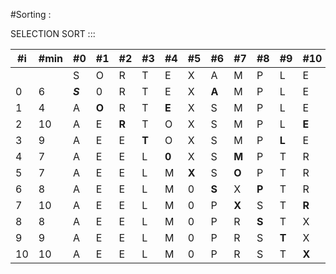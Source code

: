 #Sorting :

SELECTION SORT :::

| #i  | #min | #0      | #1    | #2    | #3    | #4    | #5    | #6    | #7    | #8    | #9    | #10   |
| --- | ---- | ------- | ----- | ----- | ----- | ----- | ----- | ----- | ----- | ----- | ----- | ----- |
|     |      | S       | O     | R     | T     | E     | X     | A     | M     | P     | L     | E     |
| 0   | 6    | _**S**_ | 0     | R     | T     | E     | X     | **A** | M     | P     | L     | E     |
| 1   | 4    | A       | **O** | R     | T     | **E** | X     | S     | M     | P     | L     | E     |
| 2   | 10   | A       | E     | **R** | T     | O     | X     | S     | M     | P     | L     | **E** |
| 3   | 9    | A       | E     | E     | **T** | O     | X     | S     | M     | P     | **L** | E     |
| 4   | 7    | A       | E     | E     | L     | **0** | X     | S     | **M** | P     | T     | R     |
| 5   | 7    | A       | E     | E     | L     | M     | **X** | S     | **O** | P     | T     | R     |
| 6   | 8    | A       | E     | E     | L     | M     | 0     | **S** | X     | **P** | T     | R     |
| 7   | 10   | A       | E     | E     | L     | M     | 0     | P     | **X** | S     | T     | **R** |
| 8   | 8    | A       | E     | E     | L     | M     | 0     | P     | R     | **S** | T     | X     |
| 9   | 9    | A       | E     | E     | L     | M     | 0     | P     | R     | S     | **T** | X     |
| 10  | 10   | A       | E     | E     | L     | M     | 0     | P     | R     | S     | T     | **X** |
